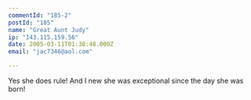 ```yaml
---
commentId: "185-2"
postId: "185"
name: "Great Aunt Judy"
ip: "143.115.159.56"
date: 2005-03-11T01:38:48.000Z
email: "jac7346@aol.com"

---
```

<p>Yes she does rule! And I new she was exceptional since the day she was born!</p>